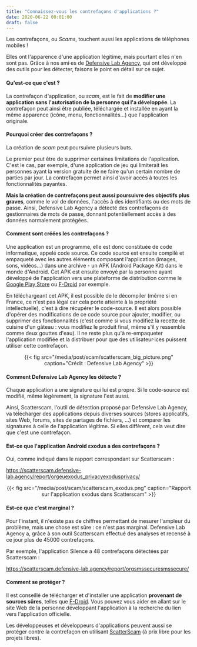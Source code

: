 ```yaml
---
title: "Connaissez-vous les contrefaçons d'applications ?"
date: 2020-06-22 00:01:00
draft: false
---
```


Les contrefaçons, ou *Scams*, touchent aussi les applications de téléphones mobiles !

Elles ont l'apparence d'une application légitime, mais pourtant elles n'en sont pas. Grâce à nos ami·es de [Defensive Lab Agency](https://defensive-lab.agency/), qui ont développé des outils pour les détecter, faisons le point en détail sur ce sujet.

#### Qu'est-ce que c'est ?

La contrefaçon d'application, ou *scam*, est le fait de **modifier une application sans l'autorisation de la personne qui l'a développée**.  La contrefaçon peut ainsi être publiée, téléchargée et installée en ayant la même apparence (icône, menu, fonctionnalités…) que l'application originale.

#### Pourquoi créer des contrefaçons ?

La création de *scam* peut poursuivre plusieurs buts.

Le premier peut être de supprimer certaines limitations de l'application. C'est le cas, par exemple, d'une application de jeu qui limiterait les personnes ayant la version gratuite de ne faire qu'un certain nombre de parties par jour. La contrefaçon permet ainsi d'avoir accès à toutes les fonctionnalités payantes.

**Mais la création de contrefaçons peut aussi poursuivre des objectifs plus graves**, comme le vol de données, l'accès à des identifiants ou des mots de passe. Ainsi, Defensive Lab Agency a détecté des contrefaçons de gestionnaires de mots de passe, donnant potentiellement accès à des données normalement protégées.

#### Comment sont créées les contrefaçons ?

Une application est un programme, elle est donc constituée de code informatique, appelé code source. Ce code source est ensuite compilé et empaqueté avec les autres éléments composant l'application (images, sons, vidéos…) dans une archive - un APK (Android Package Kit) dans le monde d'Android. Cet APK est ensuite envoyé par la personne ayant développé de l'application vers une plateforme de distribution comme le [Google Play Store](https://play.google.com/) ou [F-Droid](https://f-droid.org/) par exemple.

En téléchargeant cet APK, il est possible de le décompiler (même si en France, ce n'est pas légal car cela porte atteinte à la propriété intellectuelle), c'est à dire récupérer le code-source. Il est alors possible d'opérer des modifications de ce code source pour ajouter, modifier, ou supprimer des fonctionnalités (c'est comme si vous modifiez la recette de cuisine d'un gâteau : vous modifiez le produit final, même s'il y ressemble comme deux gouttes d'eau). Il ne reste plus qu'à re-empaqueter l'application modifiée et la distribuer pour que des utilisateur·ices puissent utiliser cette contrefaçon.

<center>
{{< fig src="/media/post/scam/scatterscam_big_picture.png" caption="Crédit : Defensive Lab Agency" >}}
</center>

#### Comment Defensive Lab Agency les détecte ?

Chaque application a une signature qui lui est propre. Si le code-source est modifié, même légèrement,  la signature l'est aussi.

Ainsi, Scatterscam, l'outil de détection proposé par Defensive Lab Agency, va télécharger des applications depuis diverses sources (stores applicatifs, sites Web, forums, sites de partages de fichiers, …) et comparer les signatures à celle de l'application légitime. Si elles diffèrent, cela veut dire que c'est une contrefaçon.

#### Est-ce que l'application Android εxodus a des contrefaçons ?

Oui, comme indiqué dans le rapport correspondant sur Scatterscam :

<https://scatterscam.defensive-lab.agency/report/orgeuexodus_privacyexodusprivacy/>

<center>
{{< fig src="/media/post/scam/scatterscam_exodus.png" caption="Rapport sur l'application εxodus dans Scatterscam" >}}
</center>

#### Est-ce que c'est marginal ?

Pour l'instant, il n'existe pas de chiffres permettant de mesurer l'ampleur du problème, mais une chose est sûre : ce n'est pas marginal. Defensive Lab Agency a, grâce à son outil Scatterscam effectué des analyses et recensé à ce jour plus de 45000 contrefaçons.

Par exemple, l'application Silence a 48 contrefaçons détectées par Scatterscam :

<https://scatterscam.defensive-lab.agency/report/orgsmssecuresmssecure/>

#### Comment se protéger ?

Il est conseillé de télécharger et d'installer une application **provenant de sources sûres**, telles que [F-Droid](https://f-droid.org/). Vous pouvez vous aider en allant sur le site Web de la personne développant l'application à la recherche du lien vers l'application officielle.

Les développeuses et développeurs d'applications peuvent aussi se protéger contre la contrefaçon en utilisant [ScatterScam](https://scatterscam.defensive-lab.agency/) (à prix libre pour les projets libres).
